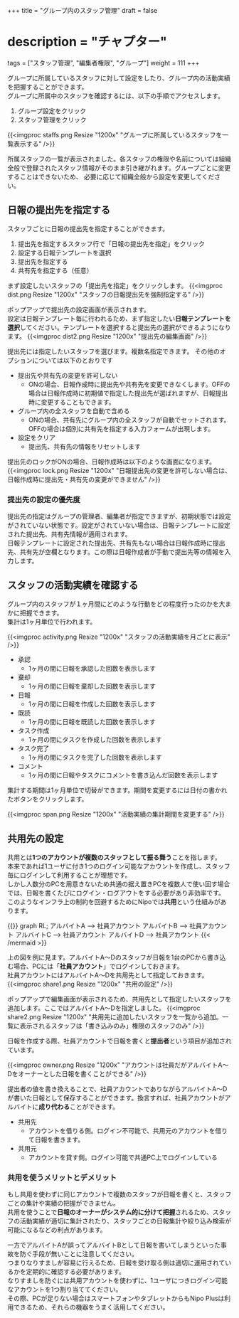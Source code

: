 +++
title = "グループ内のスタッフ管理"
draft = false
# description = "チャプター"
tags = ["スタッフ管理", "編集者権限", "グループ"]
weight = 111
+++

グループに所属しているスタッフに対して設定をしたり、グループ内の活動実績を把握することができます。  
グループに所属中のスタッフを確認するには、以下の手順でアクセスします。

1. グループ設定をクリック
1. スタッフ管理をクリック

{{<imgproc staffs.png Resize "1200x" "グループに所属しているスタッフを一覧表示する" />}}

所属スタッフの一覧が表示されました。各スタッフの権限や名前については組織全般で登録されたスタッフ情報がそのまま引き継がれます。グループごとに変更することはできないため、
必要に応じて組織全般から設定を変更してください。

## 日報の提出先を指定する

スタッフごとに日報の提出先を指定することができます。

1. 提出先を指定するスタッフ行で「日報の提出先を指定」をクリック
1. 設定する日報テンプレートを選択
1. 提出先を指定する
1. 共有先を指定する（任意）

まず設定したいスタッフの「提出先を指定」をクリックします。
{{<imgproc dist.png Resize "1200x" "スタッフの日報提出先を強制指定する" />}}

ポップアップで提出先の設定画面が表示されます。  
設定は日報テンプレート毎に行われるため、まず指定したい**日報テンプレートを選択**してください。テンプレートを選択すると提出先の選択ができるようになります。
{{<imgproc dist2.png Resize "1200x" "提出先の編集画面" />}}

提出先には指定したいスタッフを選びます。複数名指定できます。
その他のオプションについては以下のとおりです

- 提出先や共有先の変更を許可しない
  - ONの場合、日報作成時に提出先や共有先を変更できなくします。OFFの場合は日報作成時に初期値で指定した提出先が選ばれますが、日報提出時に変更することもできます。
- グループ内の全スタッフを自動で含める
  - ONの場合、共有先にグループ内の全スタッフが自動でセットされます。OFFの場合は個別に共有先を指定する入力フォームが出現します。
- 設定をクリア
  - 提出先、共有先の情報をリセットします

提出先のロックがONの場合、日報作成時は以下のような画面になります。
{{<imgproc lock.png Resize "1200x" "日報提出先の変更を許可しない場合は、日報作成時に提出先・共有先の変更ができません" />}}

### 提出先の設定の優先度

提出先の指定はグループの管理者、編集者が指定できますが、初期状態では設定がされていない状態です。設定がされていない場合は、日報テンプレートに設定された提出先、共有先情報が適用されます。  
日報テンプレートに設定された提出先、共有先もない場合は日報作成時に提出先、共有先が空欄となります。この際は日報作成者が手動で提出先等の情報を入力します。

## スタッフの活動実績を確認する

グループ内のスタッフが１ヶ月間にどのような行動をどの程度行ったのかを大まかに把握できます。  
集計は1ヶ月単位で行われます。

{{<imgproc activity.png Resize "1200x" "スタッフの活動実績を月ごとに表示" />}}

- 承認
  - 1ヶ月の間に日報を承認した回数を表示します
- 棄却
  - 1ヶ月の間に日報を棄却した回数を表示します
- 日報
  - 1ヶ月の間に日報を作成した回数を表示します
- 既読
  - 1ヶ月の間に日報を既読した回数を表示します
- タスク作成
  - 1ヶ月の間にタスクを作成した回数を表示します
- タスク完了
  - 1ヶ月の間にタスクを完了した回数を表示します
- コメント
  - 1ヶ月の間に日報やタスクにコメントを書き込んだ回数を表示します　

集計する期間は1ヶ月単位で切替ができます。期間を変更するには日付の書かれたボタンをクリックします。

{{<imgproc span.png Resize "1200x" "活動実績の集計期間を変更する" />}}

## 共用先の設定

共用とは**1つのアカウントが複数のスタッフとして振る舞う**ことを指します。  
本来であれば1ユーザに付き1つのログイン可能なアカウントを作成し、スタッフ毎にログインして利用することが理想です。  
しかし人数分のPCを用意きないため共通の据え置きPCを複数人で使い回す場合では、日報を書くたびにログイン・ログアウトをする必要があり非効率です。
このようなインフラ上の制約を回避するためにNipoでは**共用**という仕組みがあります。

{{<mermaid align="center">}}
graph RL;
  アルバイトA --> 社員アカウント
  アルバイトB --> 社員アカウント
  アルバイトC --> 社員アカウント
  アルバイトD --> 社員アカウント
{{< /mermaid >}}

上の図を例に見ます。アルバイトA〜Dのスタッフが日報を1台のPCから書き込む場合、PCには「**社員アカウント**」でログインしておきます。  
社員アカウントにはアルバイトA〜Dを共用先として指定しておきます。  
{{<imgproc share1.png Resize "1200x" "共用の設定" />}}

ポップアップで編集画面が表示されるため、共用先として指定したいスタッフを追加します。ここではアルバイトA〜Dを指定しました。
{{<imgproc share2.png Resize "1200x" "共用先に追加したいスタッフを一覧から追加。一覧に表示されるスタッフは「書き込みのみ」権限のスタッフのみ" />}}

日報を作成する際、社員アカウントで日報を書くと**提出者**という項目が追加されています。

{{<imgproc owner.png Resize "1200x" "アカウントは社員だがアルバイトA〜Dをオーナーとした日報を書くことができる" />}}

提出者の値を書き換えることで、社員アカウントでありながらアルバイトA〜Dが書いた日報として保存することができます。換言すれば、社員アカウントがアルバイトに**成り代わる**ことができます。

- 共用先
  - アカウントを借りる側。ログイン不可能で、共用元のアカウントを借りて日報を書きます。
- 共用元
  - アカウントを貸す側。ログイン可能で共通PC上でログインしている

### 共用を使うメリットとデメリット

もし共用を使わずに同じアカウントで複数のスタッフが日報を書くと、スタッフごとの集計や実績の把握ができません。  
共用を使うことで**日報のオーナーがシステム的に分けて把握**されるため、スタッフの活動実績が適切に集計されたり、スタッフごとの日報集計や絞り込み検索が可能になるなどの利点があります。  

一方でアルバイトAが誤ってアルバイトBとして日報を書いてしまうといった事故を防ぐ手段が無いことに注意してください。  
つまりなりすましが容易に行えるため、日報を受け取る側は適切に運用されているかを定期的に確認する必要があります。  
なりすましを防ぐには共用アカウントを使わずに、1ユーザにつきログイン可能なアカウントを1つ割り当ててください。  
その際、PCが足りない場合はスマートフォンやタブレットからもNipo Plusは利用できるため、それらの機器をうまく活用してください。
